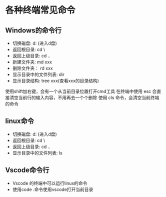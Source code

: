 <!--
 * @Author: xujie 1607526161@qq.com
 * @Date: 2022-04-22 13:11:00
 * @LastEditors: xujie 1607526161@qq.com
 * @LastEditTime: 2022-10-18 23:04:23
 * @FilePath: \HTML-CSS-Javascript-\工具类的知识\终端命令.md
 * @Description: 命令行使用的命令
-->
# 各种终端常见命令

## Windows的命令行

* 切换磁盘:        d: (进入d盘)
* 返回根目录:      cd \
* 返回上级目录:    cd ..
* 新建文件夹:      md xxx
* 删除文件夹：     rd xxx
* 显示目录中的文件列表:   dir
* 显示目录结构:    tree xxx(查看xxx的目录结构)

使用shift加右键，会有一个从当前目录位置打开cmd工具
在终端中使用 esc 会直接清空当前行的输入内容，不用再去一个个删除
使用 cls 命令，会清空当前终端的命令

## linux命令

* 切换磁盘:        d: (进入d盘)
* 返回根目录:      cd \
* 返回上级目录:    cd ..
* 显示目录中的文件列表:   ls

## Vscode命令行

* Vscode 的终端中可以运行linux的命令
* 使用code .命令使用vscode打开当前目录
